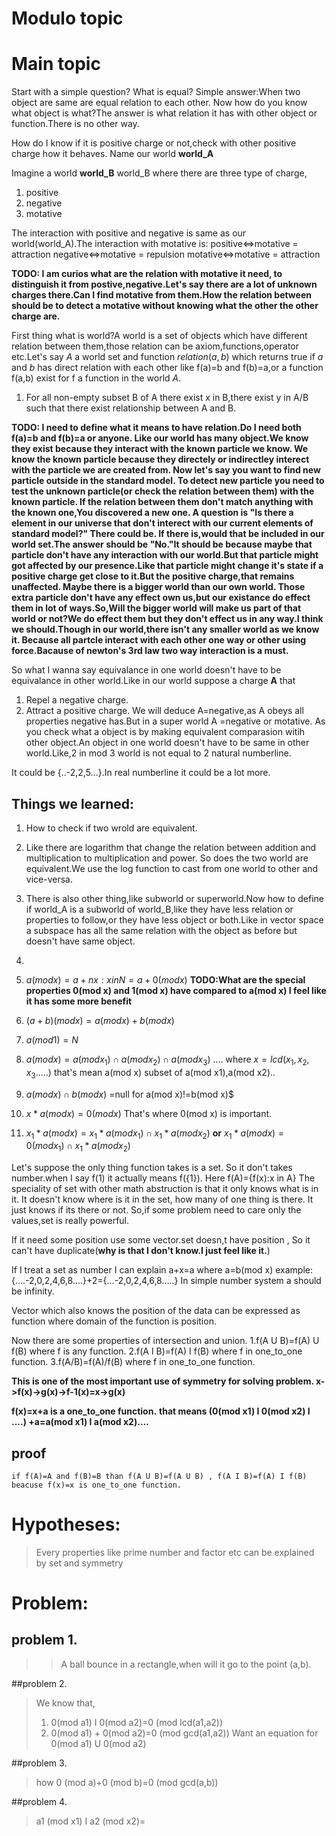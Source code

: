 # Modulo topic

# Main topic
Start with a simple question? What is equal?
Simple answer:When two object are same are equal relation to each other.
Now how do you know what  object is what?The answer is what relation it has with other object or function.There is no other way.

How do I know if it is positive charge or not,check with other positive charge how it behaves.
Name our world **world_A**

Imagine a world **world_B**
world_B where there are three type of charge,
1. positive
2. negative
3. motative

The interaction with positive and negative is same as our world(world_A).The interaction with motative is:
positive<=>motative = attraction
negative<=>motative = repulsion
motative<=>motative = attraction

**TODO: I am curios what are the relation with motative it need, to distinguish it from postive,negative.Let's say there are a lot of unknown charges there.Can I find motative from them.How the relation between should be to detect a motative without knowing what the other the other charge are.**


First thing what is world?A world is a set of objects which have different relation between them,those relation can be axiom,functions,operator etc.Let's say $A$ a world set and function $relation(a,b)$ which returns true if $a$ and $b$ has direct relation with each other like f(a)=b and f(b)=a,or a function f(a,b) exist for f a function in the world $A$.

1. For all non-empty subset B of A there exist x in B,there exist y in A/B such that there exist relationship between A and B.

**TODO: I need to define what it means to have relation.Do I need both f(a)=b and f(b)=a or anyone.
Like our world has many object.We know they exist because they interact with the known particle we know.
We know the known particle because they directely or indirectley interect with the particle we are created from.
Now let's say you want to find new particle outside in the standard model.
To detect new particle you need to test the unknown particle(or check the relation between them) with the known particle.
If the relation between them don't match anything with the known one,You discovered a new one.
A question is "Is there a element in our universe that don't interect with our current elements of standard model?"
There could be.
If there is,would that be included in our world set.The answer should be "No."It should be because maybe that particle don't have any interaction with our world.But that particle might got affected by our presence.Like that particle might change it's state if a positive charge get close to it.But the positive charge,that remains unaffected.
Maybe there is a bigger world than our own world. Those extra particle don't have any effect own us,but our existance do effect them in lot of ways.So,Will the bigger world will make us part of that world or not?We do effect them but they don't effect us in any way.I think we should.Though in our world,there isn't any smaller world as we know it.
Because all partcle interact with each other one way or other using force.Bacause of newton's 3rd law two way interaction is a must.**

So what I wanna say equivalance in one world doesn't have to be equivalance in other world.Like in our world suppose a charge **A** that
1. Repel a negative charge.
2. Attract a positive charge.
We will deduce A=negative,as A obeys all properties negative has.But in a super world A =negative or motative.
As you check what a object is by making equivalent comparasion witih other object.An object in one world doesn't have to be same in other  world.Like,2 in mod 3 world is not equal to 2 natural numberline.

It could be {..-2,2,5...}.In real numberline it could be a lot more.

## Things we learned:
1. How to check if two wrold are equivalent.
2. Like there are logarithm that change the relation between addition and multiplication to multiplication and power.
So does the two world are equivalent.We use the log function to cast from one world to other and vice-versa.
3. There is also other thing,like subworld or superworld.Now how to define if world_A is a subworld of world_B,like they have less relation or properties to follow,or they have less object or both.Like in vector space a subspace has all the same relation with the object as before but doesn't have same object.
4. 



1. $a(mod x)={a+nx: x in N}=a+0(mod x)$ **TODO:What are the special properties 0(mod x) and 1(mod x) have compared to  a(mod x)
I feel like it has some more benefit**

2. $(a+b)(mod x)=a(mod x)+b(mod x)$

3. $a(mod 1)=N$

4. $a(mod x)=a(mod x_1) \cap a(mod x_2) \cap a(mod x_3)$ .... where $x=lcd(x_1,x_2,x_3.....)$
that's mean a(mod x) subset of a(mod x1),a(mod x2)..

5. $a(mod x) \cap b(mod x)$ =null for a(mod x)!=b(mod x)$

6. $x*a(mod x)=0(mod x)$ That's where 0(mod x) is important.

7. $x_1*a(mod x)=x_1*a(mod x_1) \cap x_1*a(mod x_2)$ **or** $x_1*a(mod x)=0(mod x_1) \cap x_1*a(mod x_2)$

Let's suppose the only thing function takes is a set.
So it don't takes number.when I say f(1) it actually means f({1}).
Here f(A)={f(x):x in A}
The speciality of set with other math abstruction is that it only knows what is in it. It doesn't know 
where is it in the set, how many of one thing is there. It just knows if its there or not.
So,if some problem need to care only the values,set is really powerful.

If it need some position use some vector.set doesn,t have position ,
So it can't have duplicate(**why is that I don't know.I just feel like it.**)

If I treat a set as number I can explain 
a+x=a   where a=b(mod x)
example: {....-2,0,2,4,6,8....}+2={...-2,0,2,4,6,8.....}
In simple number system a should be infinity.
 
Vector which also knows the position of the data can be expressed as function where domain of the function is position.

Now there are some properties of intersection and union.
1.f(A U B)=f(A) U f(B) where f is any function.
2.f(A I B)=f(A) I f(B) where f in one_to_one function.
3.f(A/B)=f(A)/f(B)     where f in one_to_one function.

**This is one of the most important use of symmetry for solving problem.
x->f(x)->g(x)->f-1(x)=x->g(x)**

**f(x)=x+a is a one_to_one function.**
**that means (0(mod x1) I 0(mod x2) I ....) +a=a(mod x1) I a(mod x2)....**
## proof
	if f(A)=A and f(B)=B than f(A U B)=f(A U B) , f(A I B)=f(A) I f(B) 
	beacuse f(x)=x is one_to_one function.
# Hypotheses:
>Every properties like prime number and factor etc can be explained by set and symmetry



# Problem:
## problem 1.
>> A ball bounce in a rectangle,when will it go to the point (a,b).
>
##problem 2.
>We know that,
>1. 0(mod a1) I 0(mod a2)=0 (mod lcd(a1,a2))
>2. 0(mod a1) + 0(mod a2)=0 (mod gcd(a1,a2))
>Want an equation for 0(mod a1) U 0(mod a2)
>
##problem 3.
>how 0 (mod a)+0 (mod b)=0 (mod gcd(a,b))

##problem 4.
>a1 (mod x1) I a2 (mod x2)=

